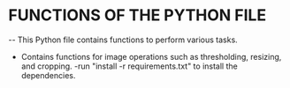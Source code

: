 # FUNCTIONS OF THE PYTHON FILE
-- This Python file contains functions to perform various tasks.
- Contains functions for image operations such as thresholding, resizing, and cropping.
-run "install -r requirements.txt" to install the dependencies.